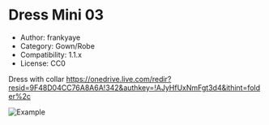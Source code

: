 # Dress Mini 03

* Author: frankyaye
* Category: Gown/Robe
* Compatibility: 1.1.x
* License: CC0

Dress with collar 
https://onedrive.live.com/redir?resid=9F48D04CC76A8A6A!342&authkey=!AJyHfUxNmFgt3d4&ithint=folder%2c

![Example](capture_004_19122015_151417.jpg)

